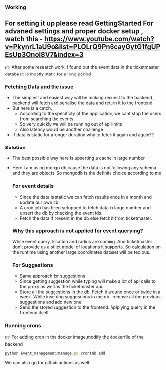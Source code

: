 ### Working

For setting it up please read GettingStarted
For advaned settings and proper docker setup , watch this - https://www.youtube.com/watch?v=PkynrL1aU9o&list=PLOLrQ9Pn6cayGytG1fgUPEsUp3Onol8V7&index=3
---

<aside>
👉 After some research work, I found out the event data in the ticketmaster database is mostly static for a long period

</aside>

### Fetching Data and the issue

- The simplest and easiest way will be making request to the backend , backend will fetch and serialise the data and return it to the frontend
- But here is a catch.
    - According to the specificty of the application, we cant stop the users from searching the events
    - So very quickly we will be running out of api limits
    - Also latency would be another challenge
- If data is static for a longer duration why to fetch it again and again??

### Solution

- The best possible way here is upserting a cache in large number
- Here I am using mongo db cause the data is not following any schema and they are objects. So mongodb is the definite choice according to me
    
    ### For event details
    
    - Since the data is static we can fetch results once in a month and update our own db
    - A cron job has been setupped to fetch data in large number and upsert the db by checking the event ids.
    - Fetch the data if present in the db else fetch it from ticketmaster.
    
    ### Why this approach is not applied for event querying?
    
    While event query, location and radius are coming. And ticketmaster don’t provide us a strict model of locations it supports. So calculation on the runtime using another large coordinates dataset will be tedious.
    
    ### For Suggestions
    
    - Same approach for suggestions
    - Since getting suggestion while typing will make a lot of api calls to the proxy as well as the ticketmaster api.
    - Store all the suggestions in the db. Fetch it around once or twice in a week. While inserting suggestions in the db , remove all the previous suggestions and add new one
    - Send the stored suggestion to the frontend. Aplplying query in the frontend itself.

### Running crons

<aside>
👉 For adding cron in the docker image,modify the dockerfile of the backend

</aside>

```jsx
python event_management/manage.py crontab add
```

We can also go for github actions as well.
